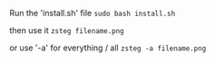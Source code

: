 Run the 'install.sh' file
``sudo bash install.sh``

then use it
``zsteg filename.png``

or use '-a' for everything / all 
``zsteg -a filename.png``
